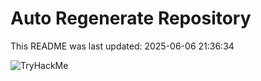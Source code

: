 # Auto Regenerate Repository

This README was last updated: 2025-06-06 21:36:34

 ![TryHackMe](https://tryhackme.com/badge/533634)